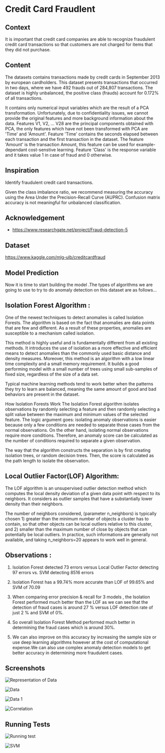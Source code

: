 
# Credit Card Fraudlent




## Context
   It is important that credit card companies are able to recognize fraudulent credit card transactions so that customers are not charged for items that they did not purchase.
## Content
   The datasets contains transactions made by credit cards in September 2013 by european cardholders. This dataset presents transactions that occurred in two days, where we have 492 frauds out of 284,807 transactions. The dataset is highly unbalanced, the positive class (frauds) account for 0.172% of all transactions.

   It contains only numerical input variables which are the result of a PCA transformation. Unfortunately, due to confidentiality issues, we cannot provide the original features and more background information about the data. Features V1, V2, ... V28 are the principal components obtained with PCA, the only features which have not been transformed with PCA are 'Time' and 'Amount'. Feature 'Time' contains the seconds elapsed between each transaction and the first transaction in the dataset. The feature 'Amount' is the transaction Amount, this feature can be used for example-dependant cost-senstive learning. Feature 'Class' is the response variable and it takes value 1 in case of fraud and 0 otherwise.
## Inspiration
  Identify fraudulent credit card transactions.

  Given the class imbalance ratio, we recommend measuring the accuracy using the Area Under the Precision-Recall Curve (AUPRC). Confusion matrix accuracy is not meaningful for unbalanced classification.
## Acknowledgement

 - https://www.researchgate.net/project/Fraud-detection-5 



## Dataset
  https://www.kaggle.com/mlg-ulb/creditcardfraud
  
## Model Prediction
Now it is time to start building the model .The types of algorithms we are going to use to try to do anomaly detection on this dataset are as follows...
## Isolation Forest Algorithm :

One of the newest techniques to detect anomalies is called Isolation Forests. The algorithm is based on the fact that anomalies are data points that are few and different. As a result of these properties, anomalies are susceptible to a mechanism called isolation.

This method is highly useful and is fundamentally different from all existing methods. It introduces the use of isolation as a more effective and efficient means to detect anomalies than the commonly used basic distance and density measures. Moreover, this method is an algorithm with a low linear time complexity and a small memory requirement. It builds a good performing model with a small number of trees using small sub-samples of fixed size, regardless of the size of a data set.

Typical machine learning methods tend to work better when the patterns they try to learn are balanced, meaning the same amount of good and bad behaviors are present in the dataset.

How Isolation Forests Work The Isolation Forest algorithm isolates observations by randomly selecting a feature and then randomly selecting a split value between the maximum and minimum values of the selected feature. The logic argument goes: isolating anomaly observations is easier because only a few conditions are needed to separate those cases from the normal observations. On the other hand, isolating normal observations require more conditions. Therefore, an anomaly score can be calculated as the number of conditions required to separate a given observation.

The way that the algorithm constructs the separation is by first creating isolation trees, or random decision trees. Then, the score is calculated as the path length to isolate the observation.
## Local Outlier Factor(LOF) Algorithm:

The LOF algorithm is an unsupervised outlier detection method which computes the local density deviation of a given data point with respect to its neighbors. It considers as outlier samples that have a substantially lower density than their neighbors.

The number of neighbors considered, (parameter n_neighbors) is typically chosen 1) greater than the minimum number of objects a cluster has to contain, so that other objects can be local outliers relative to this cluster, and 2) smaller than the maximum number of close by objects that can potentially be local outliers. In practice, such informations are generally not available, and taking n_neighbors=20 appears to work well in general.

## Observations :

1) Isolation Forest detected 73 errors versus Local Outlier Factor detecting 97 errors vs. SVM detecting 8516 errors

2) Isolation Forest has a 99.74% more accurate than LOF of 99.65% and SVM of 70.09

3) When comparing error precision & recall for 3 models , the Isolation Forest performed much better than the LOF as we can see that the detection of fraud cases is around 27 % versus LOF detection rate of just 2 % and SVM of 0%.

4) So overall Isolation Forest Method performed much better in determining the fraud cases which is around 30%.

5) We can also improve on this accuracy by increasing the sample size or use deep learning algorithms however at the cost of computational expense.We can also use complex anomaly detection models to get better accuracy in determining more fraudulent cases.
## Screenshots

![Representation of Data](https://github.com/priyanka641329/Credit-Card-Fraudlent/assets/84657912/4478a0e4-1ffd-43cc-bae5-883ce90f1603)



![Data](https://github.com/priyanka641329/Credit-Card-Fraudlent/assets/84657912/12b8f839-e3ee-419b-8848-aa853c0c8e5e)



![Data 1](https://github.com/priyanka641329/Credit-Card-Fraudlent/assets/84657912/3250fcf5-1bb0-43f8-8910-a7f954d7ecc6)



![Correlation](https://github.com/priyanka641329/Credit-Card-Fraudlent/assets/84657912/7dcf679d-e792-45f1-901b-f0dcf2e2e996)
## Running Tests



![Running test](https://github.com/priyanka641329/Credit-Card-Fraudlent/assets/84657912/39b48afc-f55e-4027-8d8f-774bc186fccf)





![SVM](https://github.com/priyanka641329/Credit-Card-Fraudlent/assets/84657912/2f095e93-cdb7-4190-b478-2a843e49d14a)

